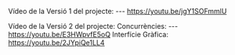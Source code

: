 Vídeo de la Versió 1 del projecte:
     ---  https://youtu.be/jgY1SOFmmlU

Vídeo de la Versió 2 del projecte:
     Concurrències: ---  https://youtu.be/E3HWpvfE5oQ
     Interfície Gràfica: https://youtu.be/2JYpiQe1LL4
